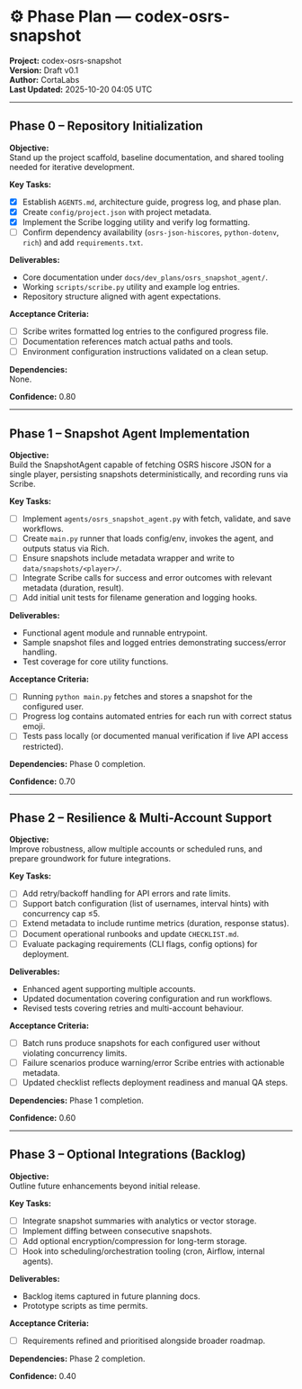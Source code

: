 # ⚙️ Phase Plan — codex-osrs-snapshot
**Project:** codex-osrs-snapshot  
**Version:** Draft v0.1  
**Author:** CortaLabs  
**Last Updated:** 2025-10-20 04:05 UTC

---

## Phase 0 – Repository Initialization
**Objective:**  
Stand up the project scaffold, baseline documentation, and shared tooling needed for iterative development.

**Key Tasks:**
- [x] Establish `AGENTS.md`, architecture guide, progress log, and phase plan.
- [x] Create `config/project.json` with project metadata.
- [x] Implement the Scribe logging utility and verify log formatting.
- [ ] Confirm dependency availability (`osrs-json-hiscores`, `python-dotenv`, `rich`) and add `requirements.txt`.

**Deliverables:**
- Core documentation under `docs/dev_plans/osrs_snapshot_agent/`.
- Working `scripts/scribe.py` utility and example log entries.
- Repository structure aligned with agent expectations.

**Acceptance Criteria:**
- [ ] Scribe writes formatted log entries to the configured progress file.
- [ ] Documentation references match actual paths and tools.
- [ ] Environment configuration instructions validated on a clean setup.

**Dependencies:**  
None.

**Confidence:** 0.80

---

## Phase 1 – Snapshot Agent Implementation
**Objective:**  
Build the SnapshotAgent capable of fetching OSRS hiscore JSON for a single player, persisting snapshots deterministically, and recording runs via Scribe.

**Key Tasks:**
- [ ] Implement `agents/osrs_snapshot_agent.py` with fetch, validate, and save workflows.
- [ ] Create `main.py` runner that loads config/env, invokes the agent, and outputs status via Rich.
- [ ] Ensure snapshots include metadata wrapper and write to `data/snapshots/<player>/`.
- [ ] Integrate Scribe calls for success and error outcomes with relevant metadata (duration, result).
- [ ] Add initial unit tests for filename generation and logging hooks.

**Deliverables:**
- Functional agent module and runnable entrypoint.
- Sample snapshot files and logged entries demonstrating success/error handling.
- Test coverage for core utility functions.

**Acceptance Criteria:**
- [ ] Running `python main.py` fetches and stores a snapshot for the configured user.
- [ ] Progress log contains automated entries for each run with correct status emoji.
- [ ] Tests pass locally (or documented manual verification if live API access restricted).

**Dependencies:** Phase 0 completion.

**Confidence:** 0.70

---

## Phase 2 – Resilience & Multi-Account Support
**Objective:**  
Improve robustness, allow multiple accounts or scheduled runs, and prepare groundwork for future integrations.

**Key Tasks:**
- [ ] Add retry/backoff handling for API errors and rate limits.
- [ ] Support batch configuration (list of usernames, interval hints) with concurrency cap ≤5.
- [ ] Extend metadata to include runtime metrics (duration, response status).
- [ ] Document operational runbooks and update `CHECKLIST.md`.
- [ ] Evaluate packaging requirements (CLI flags, config options) for deployment.

**Deliverables:**
- Enhanced agent supporting multiple accounts.
- Updated documentation covering configuration and run workflows.
- Revised tests covering retries and multi-account behaviour.

**Acceptance Criteria:**
- [ ] Batch runs produce snapshots for each configured user without violating concurrency limits.
- [ ] Failure scenarios produce warning/error Scribe entries with actionable metadata.
- [ ] Updated checklist reflects deployment readiness and manual QA steps.

**Dependencies:** Phase 1 completion.

**Confidence:** 0.60

---

## Phase 3 – Optional Integrations (Backlog)
**Objective:**  
Outline future enhancements beyond initial release.

**Key Tasks:**
- [ ] Integrate snapshot summaries with analytics or vector storage.
- [ ] Implement diffing between consecutive snapshots.
- [ ] Add optional encryption/compression for long-term storage.
- [ ] Hook into scheduling/orchestration tooling (cron, Airflow, internal agents).

**Deliverables:**
- Backlog items captured in future planning docs.
- Prototype scripts as time permits.

**Acceptance Criteria:**
- [ ] Requirements refined and prioritised alongside broader roadmap.

**Dependencies:** Phase 2 completion.

**Confidence:** 0.40
